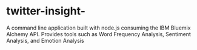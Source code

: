 # twitter-insight-
A command line application built with node.js consuming the IBM Bluemix Alchemy API. Provides tools such as Word Frequency Analysis, Sentiment Analysis, and Emotion Analysis
